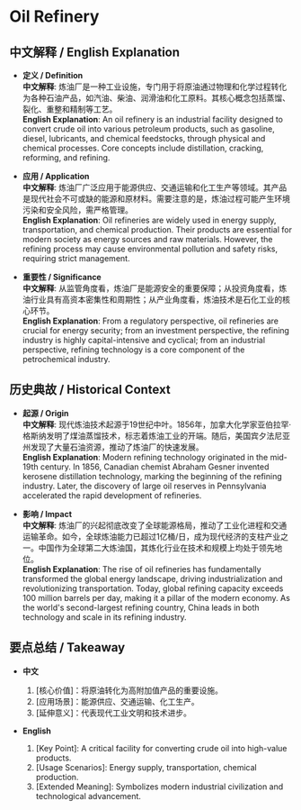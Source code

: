 # Oil Refinery

## 中文解释 / English Explanation

* **定义 / Definition**  
  **中文解释**: 炼油厂是一种工业设施，专门用于将原油通过物理和化学过程转化为各种石油产品，如汽油、柴油、润滑油和化工原料。其核心概念包括蒸馏、裂化、重整和精制等工艺。  
  **English Explanation**: An oil refinery is an industrial facility designed to convert crude oil into various petroleum products, such as gasoline, diesel, lubricants, and chemical feedstocks, through physical and chemical processes. Core concepts include distillation, cracking, reforming, and refining.

* **应用 / Application**  
  **中文解释**: 炼油厂广泛应用于能源供应、交通运输和化工生产等领域。其产品是现代社会不可或缺的能源和原材料。需要注意的是，炼油过程可能产生环境污染和安全风险，需严格管理。  
  **English Explanation**: Oil refineries are widely used in energy supply, transportation, and chemical production. Their products are essential for modern society as energy sources and raw materials. However, the refining process may cause environmental pollution and safety risks, requiring strict management.

* **重要性 / Significance**  
  **中文解释**: 从监管角度看，炼油厂是能源安全的重要保障；从投资角度看，炼油行业具有高资本密集性和周期性；从产业角度看，炼油技术是石化工业的核心环节。  
  **English Explanation**: From a regulatory perspective, oil refineries are crucial for energy security; from an investment perspective, the refining industry is highly capital-intensive and cyclical; from an industrial perspective, refining technology is a core component of the petrochemical industry.

## 历史典故 / Historical Context

* **起源 / Origin**  
  **中文解释**: 现代炼油技术起源于19世纪中叶。1856年，加拿大化学家亚伯拉罕·格斯纳发明了煤油蒸馏技术，标志着炼油工业的开端。随后，美国宾夕法尼亚州发现了大量石油资源，推动了炼油厂的快速发展。  
  **English Explanation**: Modern refining technology originated in the mid-19th century. In 1856, Canadian chemist Abraham Gesner invented kerosene distillation technology, marking the beginning of the refining industry. Later, the discovery of large oil reserves in Pennsylvania accelerated the rapid development of refineries.

* **影响 / Impact**  
  **中文解释**: 炼油厂的兴起彻底改变了全球能源格局，推动了工业化进程和交通运输革命。如今，全球炼油能力已超过1亿桶/日，成为现代经济的支柱产业之一。中国作为全球第二大炼油国，其炼化行业在技术和规模上均处于领先地位。  
  **English Explanation**: The rise of oil refineries has fundamentally transformed the global energy landscape, driving industrialization and revolutionizing transportation. Today, global refining capacity exceeds 100 million barrels per day, making it a pillar of the modern economy. As the world's second-largest refining country, China leads in both technology and scale in its refining industry.

## 要点总结 / Takeaway

* **中文**  
  1. [核心价值]：将原油转化为高附加值产品的重要设施。
  2. [应用场景]：能源供应、交通运输、化工生产。
  3. [延伸意义]：代表现代工业文明和技术进步。

* **English**  
  1. [Key Point]: A critical facility for converting crude oil into high-value products.
  2. [Usage Scenarios]: Energy supply, transportation, chemical production.
  3. [Extended Meaning]: Symbolizes modern industrial civilization and technological advancement.